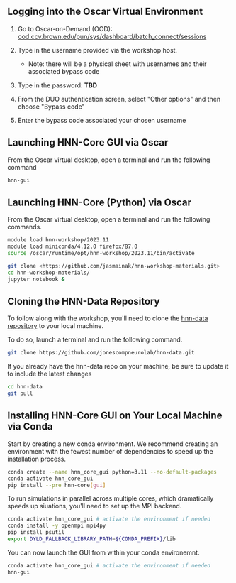 ## Logging into the Oscar Virtual Environment
1. Go to Oscar-on-Demand (OOD): [ood.ccv.brown.edu/pun/sys/dashboard/batch_connect/sessions](https://ood.ccv.brown.edu/pun/sys/dashboard/batch_connect/sessions)

2. Type in the username provided via the workshop host. 
   - Note: there will be a physical sheet with usernames and their associated bypass code
  
3. Type in the password: **TBD**

4. From the DUO authentication screen, select "Other options" and then choose "Bypass code"

5. Enter the bypass code associated your chosen username

## Launching HNN-Core GUI via Oscar
From the Oscar virtual desktop, open a terminal and run the following command

```bash
hnn-gui
```

## Launching HNN-Core (Python) via Oscar
From the Oscar virtual desktop, open a terminal and run the following commands.

```bash
module load hnn-workshop/2023.11
module load miniconda/4.12.0 firefox/87.0
source /oscar/runtime/opt/hnn-workshop/2023.11/bin/activate

git clone <https://github.com/jasmainak/hnn-workshop-materials.git>
cd hnn-workshop-materials/
jupyter notebook &
```

## Cloning the HNN-Data Repository
To follow along with the workshop, you'll need to clone the [hnn-data repository](https://github.com/jonescompneurolab/hnn-data) to your local machine.

To do so, launch a terminal and run the following command.

```bash
git clone https://github.com/jonescompneurolab/hnn-data.git
```

If you already have the hnn-data repo on your machine, be sure to update it to include the latest changes

```bash
cd hnn-data
git pull
```

## Installing HNN-Core GUI on Your Local Machine via Conda
Start by creating a new conda environment. We recommend creating an environment with the fewest number of dependencies to speed up the installation process.

```bash
conda create --name hnn_core_gui python=3.11 --no-default-packages
conda activate hnn_core_gui
pip install --pre hnn-core[gui]
```

To run simulations in parallel across multiple cores, which dramatically speeds up siuations, you'll need to set up the MPI backend.

```bash
conda activate hnn_core_gui # activate the environment if needed
conda install -y openmpi mpi4py
pip install psutil
export DYLD_FALLBACK_LIBRARY_PATH=${CONDA_PREFIX}/lib
```

You can now launch the GUI from within your conda environemnt.

```bash
conda activate hnn_core_gui # activate the environment if needed
hnn-gui
```

